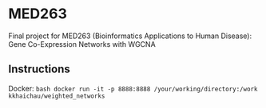 # MED263
Final project for MED263 (Bioinformatics Applications to Human Disease): Gene Co-Expression Networks with WGCNA

## Instructions
Docker:
    ```bash
    docker run -it -p 8888:8888 /your/working/directory:/work kkhaichau/weighted_networks
    ```
